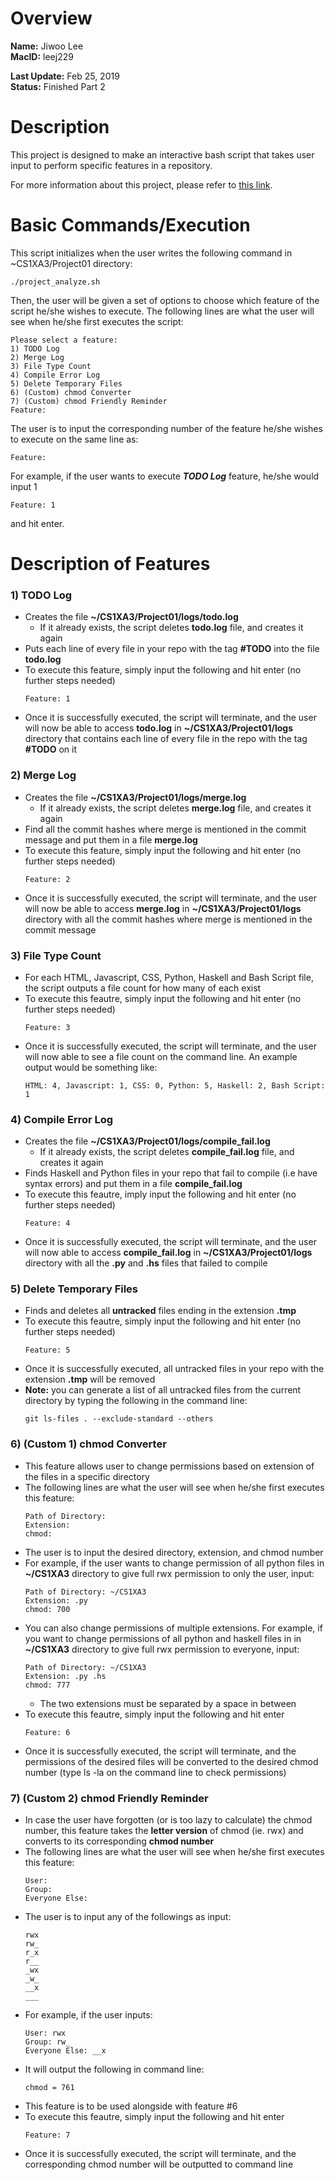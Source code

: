 # Overview
**Name:** Jiwoo Lee  
**MacID:** leej229

**Last Update:** Feb 25, 2019  
**Status:** Finished Part 2

# Description
This project is designed to make an interactive bash script that takes user input to perform specific features in a repository.

For more information about this project, please refer to [this link](https://mac1xa3.ca/Projects/Project01.pdf).

# Basic Commands/Execution
This script initializes when the user writes the following command in ~CS1XA3/Project01 directory:
```
./project_analyze.sh
```

Then, the user will be given a set of options to choose which feature of the script he/she wishes to execute. The following lines are what the user will see when he/she first executes the script:
```
Please select a feature:
1) TODO Log
2) Merge Log
3) File Type Count
4) Compile Error Log
5) Delete Temporary Files
6) (Custom) chmod Converter
7) (Custom) chmod Friendly Reminder
Feature:
```

The user is to input the corresponding number of the feature he/she wishes to execute on the same line as:
```
Feature:
```

For example, if the user wants to execute _**TODO Log**_ feature, he/she would input 1
```
Feature: 1
```
and hit enter.

# Description of Features
### 1) TODO Log
* Creates the file **~/CS1XA3/Project01/logs/todo.log**
    * If it already exists, the script deletes **todo.log** file, and creates it again
* Puts each line of every file in your repo with the tag **#TODO** into the file **todo.log**
* To execute this feature, simply input the following and hit enter (no further steps needed)
    ```
    Feature: 1
    ```
* Once it is successfully executed, the script will terminate, and the user will now be able to access **todo.log** in **~/CS1XA3/Project01/logs** directory that contains each line of every file in the repo with the tag **#TODO** on it

### 2) Merge Log
* Creates the file **~/CS1XA3/Project01/logs/merge.log**
    * If it already exists, the script deletes **merge.log** file, and creates it again
* Find all the commit hashes where merge is mentioned in the commit message and put them in a file **merge.log**
* To execute this feature, simply input the following and hit enter (no further steps needed)
    ```
    Feature: 2
    ```
* Once it is successfully executed, the script will terminate, and the user will now be able to access **merge.log** in **~/CS1XA3/Project01/logs** directory with all the commit hashes where merge is mentioned in the commit message

### 3) File Type Count
* For each HTML, Javascript, CSS, Python, Haskell and Bash Script file, the script outputs a file count for how many of each exist
* To execute this feautre, simply input the following and hit enter (no further steps needed)
    ```
    Feature: 3
    ```
* Once it is successfully executed, the script will terminate, and the user will now able to see a file count on the command line. An example output would be something like:
    ```
    HTML: 4, Javascript: 1, CSS: 0, Python: 5, Haskell: 2, Bash Script: 1
    ```

### 4) Compile Error Log
* Creates the file **~/CS1XA3/Project01/logs/compile_fail.log**
    * If it already exists, the script deletes **compile_fail.log** file, and creates it again
* Finds Haskell and Python files in your repo that fail to compile (i.e have syntax errors) and put them in a file **compile_fail.log**
* To execute this feautre, imply input the following and hit enter (no further steps needed)
    ```
    Feature: 4
    ```
* Once it is successfully executed, the script will terminate, and the user will now able to access **compile_fail.log** in **~/CS1XA3/Project01/logs** directory with all the **.py** and **.hs** files that failed to compile

### 5) Delete Temporary Files
* Finds and deletes all **untracked** files ending in the extension **.tmp**
*  To execute this feautre, simply input the following and hit enter (no further steps needed)
    ```
    Feature: 5
    ```
* Once it is successfully executed, all untracked files in your repo with the extension **.tmp** will be removed 
* **Note:** you can generate a list of all untracked files from the current directory by typing the following in the command line:
    ```
    git ls-files . --exclude-standard --others
    ```

### 6) (Custom 1) chmod Converter
* This feature allows user to change permissions based on extension of the files in a specific directory
* The following lines are what the user will see when he/she first executes this feature: 
    ```
    Path of Directory:
    Extension:
    chmod:
    ```
* The user is to input the desired directory, extension, and chmod number
* For example, if the user wants to change permission of all python files in **~/CS1XA3** directory to give full rwx permission to only the user, input:
    ```
    Path of Directory: ~/CS1XA3
    Extension: .py
    chmod: 700
    ```
* You can also change permissions of multiple extensions. For example, if you want to change permissions of all python and haskell files in in **~/CS1XA3** directory to give full rwx permission to everyone, input:
    ```
    Path of Directory: ~/CS1XA3
    Extension: .py .hs
    chmod: 777
    ```
    * The two extensions must be separated by a space in between
* To execute this feautre, simply input the following and hit enter
    ```
    Feature: 6
    ```
* Once it is successfully executed, the script will terminate, and the permissions of the desired files will be converted to the desired chmod number (type ls -la on the command line to check permissions)

### 7) (Custom 2) chmod Friendly Reminder
* In case the user have forgotten (or is too lazy to calculate) the chmod number, this feature takes the **letter version** of chmod (ie. rwx) and converts to its corresponding **chmod number**
* The following lines are what the user will see when he/she first executes this feature: 
    ```
    User:
    Group:
    Everyone Else:
    ```
* The user is to input any of the followings as input:
    ```
    rwx 
    rw_ 
    r_x 
    r__ 
    _wx 
    _w_ 
    __x 
    ___
    ```
* For example, if the user inputs:
    ```
    User: rwx
    Group: rw_ 
    Everyone Else: __x
    ```
* It will output the following in command line:
    ```
    chmod = 761
    ```
* This feature is to be used alongside with feature #6
* To execute this feautre, simply input the following and hit enter
    ```
    Feature: 7
    ```
* Once it is successfully executed, the script will terminate, and the corresponding chmod number will be outputted to command line
